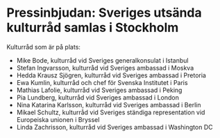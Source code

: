 # Pressinbjudan: Sveriges utsända kulturråd samlas i Stockholm

Kulturråd som är på plats:

* Mike Bode, kulturråd vid Sveriges generalkonsulat i Istanbul
* Stefan Ingvarsson, kulturråd vid Sveriges ambassad i Moskva
* Hedda Krausz Sjögren, kulturråd vid Sveriges ambassad i Pretoria
* Ewa Kumlin, kulturråd och chef för Svenska Institutet i Paris
* Mathias Lafolie, kulturråd vid Sveriges ambassad i Peking
* Pia Lundberg, kulturråd vid Sveriges ambassad i London
* Nina Katarina Karlsson, kulturråd vid Sveriges ambassad i Berlin
* Mikael Schultz, kulturråd vid Sveriges ständiga representation vid Europeiska unionen i Bryssel
* Linda Zachrisson, kulturråd vid Sveriges ambassad i Washington DC
